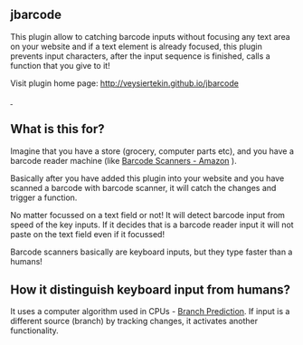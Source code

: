   jbarcode 
-----------------------------------------------

This plugin allow to catching barcode inputs without focusing any text area on your website and if a text element is already focused, this plugin prevents input characters, after the input sequence is finished, calls a function that you give to it!

Visit plugin home page: http://veysiertekin.github.io/jbarcode

<a href="https://plus.google.com/+VeysiErtekin?rel=author">&nbsp;</a>

## What is this for?

Imagine that you have a store (grocery, computer parts etc), and you have a barcode reader machine (like [Barcode Scanners - Amazon](https://www.amazon.co.uk/Barcode-Scanners/b?ie=UTF8&node=13017221) ).

Basically after you have added this plugin into your website and you have scanned a barcode with barcode scanner, it will catch the changes and trigger a function.

No matter focussed on a text field or not! It will detect barcode input from speed of the key inputs. If it decides that is a barcode reader input it will not paste on the text field even if it focussed! 

Barcode scanners basically are keyboard inputs, but they type faster than a humans!

## How it distinguish keyboard input from humans?

It uses a computer algorithm used in CPUs - [Branch Prediction](https://en.wikipedia.org/wiki/Branch_predictor). If input is a different source (branch) by tracking  changes, it activates another functionality.
